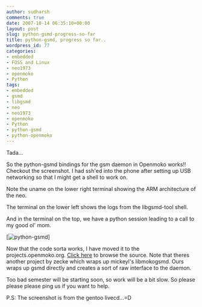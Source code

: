 ```yaml
---
author: sudharsh
comments: true
date: 2007-10-14 06:35:10+00:00
layout: post
slug: python-gsmd-progress-so-far
title: python-gsmd, progress so far..
wordpress_id: 77
categories:
- embedded
- FOSS and Linux
- neo1973
- openmoko
- Python
tags:
- embedded
- gsmd
- libgsmd
- neo
- neo1973
- openmoko
- Python
- python-gsmd
- python-openmoko
---
```


Tada...

So the python-gsmd bindings for the gsm daemon in Openmoko works!! Checkout the screenshot. I had ssh'ed into the phone after setting up USB networking so that I might get a shell to work on.

Note the uname on the lower right terminal showing the ARM architecture of the neo.

The terminal on the lower left shows the logs from the libgsmd-tool shell.

And in the terminal on the top, we have a python session leading to a call to my good ol' mom.

[![python-gsmd](http://sudharsh.files.wordpress.com/2007/10/screenshot.png)]

Now that the code sorta works, I have moved it to the projects.openmoko.org. [Click here](http://projects.openmoko.org/plugins/scmsvn/viewcvs.php/?root=python-openmoko) to browse the source. Note that theres another project by zecke which wraps up mickeyl's libmokogsmd. Ours wraps up gsmd directly and creates a sort of raw interface to the daemon.

Too bad semester will be starting soon,  so work will be a bit slow. So please please please ping us if you want to help.

P.S: The screenshot is from the gentoo livecd...=D
